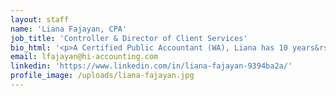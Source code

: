 ```yaml
---
layout: staff
name: 'Liana Fajayan, CPA'
job_title: 'Controller & Director of Client Services'
bio_html: '<p>A Certified Public Accountant (WA), Liana has 10 years&rsquo; experience in management of tax and accounting services. Liana comes to HiAccounting from the prestigious firm Moss Adams, where she was most recently a tax manager. In her tenure in both public and private accounting she has specialized in working with high net-worth individuals and mid-sized businesses in various industries including manufacturing and distribution, construction, real estate, professional services and health care. Her mission is to provide value by understanding her clients&rsquo; business and developing close relationships within the community. Liana received her Bachelor of Arts in Business Administration with a concentration in accounting from the University of Washington, Tacoma.</p>'
email: lfajayan@hi-accounting.com
linkedin: 'https://www.linkedin.com/in/liana-fajayan-9394ba2a/'
profile_image: /uploads/liana-fajayan.jpg
---
```



